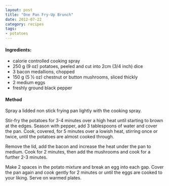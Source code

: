 ```yaml
---
layout: post
title: "One Pan Fry-Up Brunch"
date: 2012-07-22
category: recipes
tags:
- potatoes 
---
```


#### Ingredients: ####

* calorie controlled cooking spray
* 250 g (9 oz) potatoes, peeled and cut into 2cm (3/4 inch) dice
* 3 bacon medallions, chopped
* 150 g (5 ½ oz) chestnut or button mushrooms, sliced thickly
* 2 medium eggs
* freshly ground black pepper

#### Method ####

Spray a lidded non stick frying pan lightly with the cooking spray.

Stir-fry the potatoes for 3-4 minutes over a high heat until
starting to brown at the edges. Season with pepper, add 3
tablespoons of water and cover the pan. Cook, covered, for 5 minutes
over a lowish heat, stirring once or twice, until the potatoes are
almost cooked through.

Remove the lid, add the bacon and increase the heat under the pan to
medium. Cook for 2 minutes, then add the mushrooms and cook for a
further 2-3 minutes.

Make 2 spaces in the potato mixture and break an egg into each gap.
Cover the pan again and cook gently for 2 minutes or until the eggs
are cooked to your liking. Serve on warmed plates.
